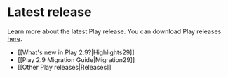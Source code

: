 <!--- Copyright (C) Lightbend Inc. <https://www.lightbend.com> -->

# Latest release

Learn more about the latest Play release. You can download Play releases [here](https://www.playframework.com/download).

- [[What's new in Play 2.9?|Highlights29]]
- [[Play 2.9 Migration Guide|Migration29]]
- [[Other Play releases|Releases]]
